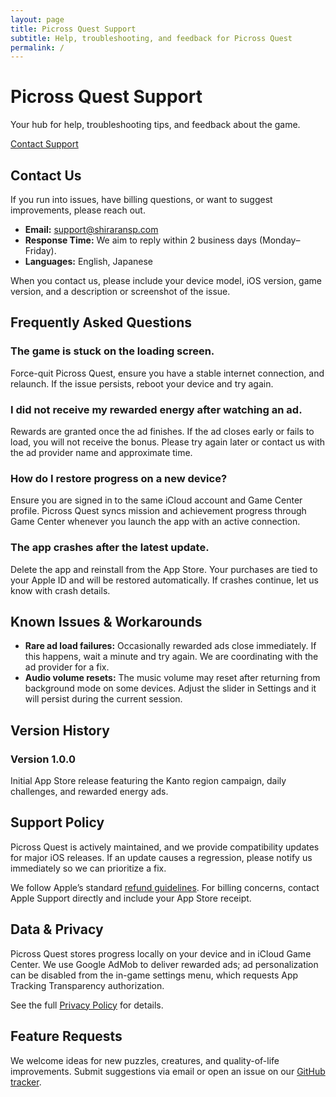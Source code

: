 ```yaml
---
layout: page
title: Picross Quest Support
subtitle: Help, troubleshooting, and feedback for Picross Quest
permalink: /
---
```


<div class="hero-banner">
  <h1>Picross Quest Support</h1>
  <p>Your hub for help, troubleshooting tips, and feedback about the game.</p>
  <a class="btn btn-primary" href="mailto:support@shiraransp.com">Contact Support</a>
</div>

<div id="contact" class="support-section">
  <h2>Contact Us</h2>
  <p>If you run into issues, have billing questions, or want to suggest improvements, please reach out.</p>
  <ul class="contact-list">
    <li><strong>Email:</strong> <a href="mailto:support@shiraransp.com">support@shiraransp.com</a></li>
    <li><strong>Response Time:</strong> We aim to reply within 2 business days (Monday–Friday).</li>
    <li><strong>Languages:</strong> English, Japanese</li>
  </ul>
  <p>When you contact us, please include your device model, iOS version, game version, and a description or screenshot of the issue.</p>
</div>

<div id="faq" class="support-section">
  <h2>Frequently Asked Questions</h2>
  <div class="faq-grid">
    <div class="faq-card">
      <h3>The game is stuck on the loading screen.</h3>
      <p>Force-quit Picross Quest, ensure you have a stable internet connection, and relaunch. If the issue persists, reboot your device and try again.</p>
    </div>
    <div class="faq-card">
      <h3>I did not receive my rewarded energy after watching an ad.</h3>
      <p>Rewards are granted once the ad finishes. If the ad closes early or fails to load, you will not receive the bonus. Please try again later or contact us with the ad provider name and approximate time.</p>
    </div>
    <div class="faq-card">
      <h3>How do I restore progress on a new device?</h3>
      <p>Ensure you are signed in to the same iCloud account and Game Center profile. Picross Quest syncs mission and achievement progress through Game Center whenever you launch the app with an active connection.</p>
    </div>
    <div class="faq-card">
      <h3>The app crashes after the latest update.</h3>
      <p>Delete the app and reinstall from the App Store. Your purchases are tied to your Apple ID and will be restored automatically. If crashes continue, let us know with crash details.</p>
    </div>
  </div>
</div>

<div id="known-issues" class="support-section">
  <h2>Known Issues &amp; Workarounds</h2>
  <ul class="issue-list">
    <li><strong>Rare ad load failures:</strong> Occasionally rewarded ads close immediately. If this happens, wait a minute and try again. We are coordinating with the ad provider for a fix.</li>
    <li><strong>Audio volume resets:</strong> The music volume may reset after returning from background mode on some devices. Adjust the slider in Settings and it will persist during the current session.</li>
  </ul>
</div>

<div id="updates" class="support-section">
  <h2>Version History</h2>
  <div class="timeline">
    <h3>Version 1.0.0</h3>
    <p>Initial App Store release featuring the Kanto region campaign, daily challenges, and rewarded energy ads.</p>
  </div>
</div>

<div id="support-policy" class="support-section">
  <h2>Support Policy</h2>
  <p>Picross Quest is actively maintained, and we provide compatibility updates for major iOS releases. If an update causes a regression, please notify us immediately so we can prioritize a fix.</p>
  <p>We follow Apple’s standard <a href="https://support.apple.com/en-us/HT204084" target="_blank" rel="noreferrer noopener">refund guidelines</a>. For billing concerns, contact Apple Support directly and include your App Store receipt.</p>
</div>

<div id="privacy" class="support-section">
  <h2>Data &amp; Privacy</h2>
  <p>Picross Quest stores progress locally on your device and in iCloud Game Center. We use Google AdMob to deliver rewarded ads; ad personalization can be disabled from the in-game settings menu, which requests App Tracking Transparency authorization.</p>
  <p>See the full <a href="/privacy" rel="noreferrer noopener">Privacy Policy</a> for details.</p>
</div>

<div id="feedback" class="support-section">
  <h2>Feature Requests</h2>
  <p>We welcome ideas for new puzzles, creatures, and quality-of-life improvements. Submit suggestions via email or open an issue on our <a href="https://github.com/shiraran/pokemon-picross-flutter/issues" target="_blank" rel="noreferrer noopener">GitHub tracker</a>.</p>
</div>
